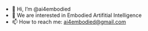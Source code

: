 - 👋 Hi, I’m @ai4embodied
- 👀 We are interested in Embodied Artifitial Intelligence
- 📫 How to reach me: ai4embodied@gmail.com

<!---
ai4embodied/ai4embodied is a ✨ special ✨ repository because its `README.md` (this file) appears on your GitHub profile.
You can click the Preview link to take a look at your changes.
--->
